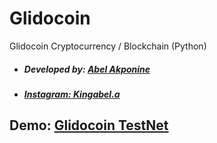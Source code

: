 # Glidocoin
Glidocoin Cryptocurrency / Blockchain (Python)
- ##### Developed by: [Abel Akponine](https://github.com/abelakponine)
- ##### [Instagram: Kingabel.a](https://instagram.com/kingabel.a)
## Demo: [Glidocoin TestNet](https://glidocoin.herokuapp.com)
